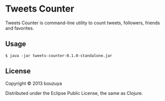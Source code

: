 # Tweets Counter

Tweets Counter is command-line utility to count tweets, followers, friends and favorites.

## Usage

    $ java -jar tweets-counter-0.1.0-standalone.jar

## License

Copyright © 2013 bouzuya

Distributed under the Eclipse Public License, the same as Clojure.
